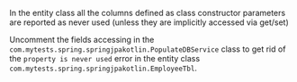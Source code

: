 In the entity class all the columns defined as class constructor parameters are reported as never used
(unless they are implicitly accessed via get/set)

Uncomment the fields accessing in the `com.mytests.spring.springjpakotlin.PopulateDBService` class to get rid of the
`property is never used` error in the entity class `com.mytests.spring.springjpakotlin.EmployeeTbl`.
